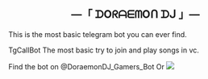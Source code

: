 <h2 align="center">
—「 ᗪOᖇᗩᗴᗰOᑎ ᗪᒍ 」—
</h2>
This is the most basic telegram bot you can ever find.

TgCallBot
The most basic try to join and play songs in vc.

Find the bot on @DoraemonDJ_Gamers_Bot
Or <a href="https://t.me/DoraemonDJ_Gamers_Bot"><img src="https://img.shields.io/badge/-Doraemon%20Bot-blue.svg?style=for-the-badge&logo=Telegram"></a>
